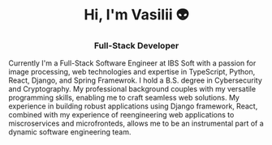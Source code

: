 <h1 align="center">Hi, I'm Vasilii 👽</h1>
<h3 align="center">Full-Stack Developer</h1>

Currently I'm a Full-Stack Software Engineer at IBS Soft with a passion for image processing, web technologies and expertise in TypeScript, Python, React, Django, and Spring Framewrok. I hold a B.S. degree in Cybersecurity and Cryptography. My professional background couples with my versatile programming skills, enabling me to craft seamless web solutions. My experience in building robust applications using Django framework, React, combined with my experience of reengineering web applications to miscroservices and microfronteds, allows me to be an instrumental part of a dynamic software engineering team.

<!--
**vasilii314/vasilii314** is a ✨ _special_ ✨ repository because its `README.md` (this file) appears on your GitHub profile.

Here are some ideas to get you started:

- 🔭 I’m currently working on ...
- 🌱 I’m currently learning ...
- 👯 I’m looking to collaborate on ...
- 🤔 I’m looking for help with ...
- 💬 Ask me about ...
- 📫 How to reach me: ...
- 😄 Pronouns: ...
- ⚡ Fun fact: ...
-->
